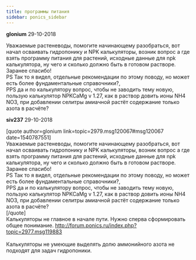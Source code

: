 ```yaml
---
title: программы питания
sidebar: ponics_sidebar
---
```


**glonium** 29-10-2018

Уважаемые растеневоды, помогите начинающему разобраться, вот начал осваивать гидропонику и NPK калькуляторы, возник вопрос а где взять программу питания для растений, исходные данные для npk калькулятора, ну чего и сколько должно быть в готовом растворе. Заранее спасибо!<br />PS Так то я видел, отдельные рекомендации по этому поводу, но может есть более фундаментальные справочники?,<br />PPS да и по калькулятору вопрос, чтобы не заводить тему новую, пользую калькулятор NPKCaMg v 1.27, как в раствор довить ионы NH4 NO3, при добавлении селитры амиачной растёт содержание только азота в расчёте?

**siv237** 29-10-2018

[quote author=glonium link=topic=2979.msg120067#msg120067 date=1540787551]<br />Уважаемые растеневоды, помогите начинающему разобраться, вот начал осваивать гидропонику и NPK калькуляторы, возник вопрос а где взять программу питания для растений, исходные данные для npk калькулятора, ну чего и сколько должно быть в готовом растворе. Заранее спасибо!<br />PS Так то я видел, отдельные рекомендации по этому поводу, но может есть более фундаментальные справочники?,<br />PPS да и по калькулятору вопрос, чтобы не заводить тему новую, пользую калькулятор NPKCaMg v 1.27, как в раствор довить ионы NH4 NO3, при добавлении селитры амиачной растёт содержание только азота в расчёте?<br />[/quote]<br />Калькуляторы не главное в начале пути. Нужно сперва сформировать общее понимание. http://forum.ponics.ru/index.php?topic=2977.msg119883<br /><br />Калькуляторы не умеющие выделять долю аммонийного азота не подходят для задач гидропоники.<br />

